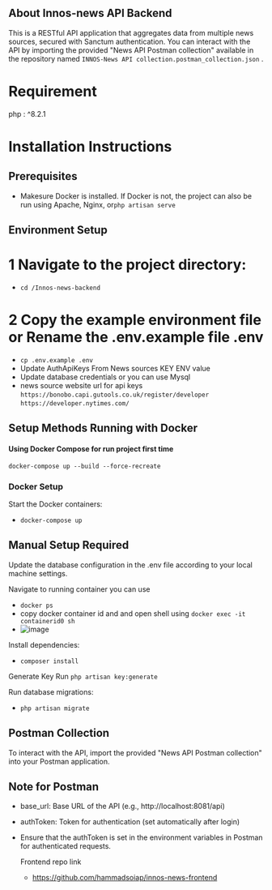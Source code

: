 ## About Innos-news API Backend

This is a RESTful API application that aggregates data from multiple news sources, secured with Sanctum authentication. You can interact with the API by importing the provided "News API Postman collection" available in the repository named `INNOS-News API collection.postman_collection.json` .

# Requirement #
 php : ^8.2.1

# Installation Instructions

## Prerequisites
- Makesure Docker is installed. If Docker is not, the project can also be run using Apache, Nginx, or`php artisan serve` 

## Environment Setup
# 1 Navigate to the project directory:
- `cd /Innos-news-backend`
  
# 2 Copy the example environment file or Rename the .env.example file .env
- `cp .env.example .env`
- Update AuthApiKeys From News sources KEY ENV value
- Update database credentials or you can use Mysql
- news source website url for api keys
    `https://bonobo.capi.gutools.co.uk/register/developer`
    `https://developer.nytimes.com/`

## Setup Methods Running with Docker

#### Using Docker Compose for run project first time ####

`docker-compose up --build --force-recreate`


### Docker Setup
Start the Docker containers:
- `docker-compose up`
  
## Manual Setup Required
Update the database configuration in the .env file according to your local machine settings.

Navigate to running container you can use
- `docker ps`
- copy docker container id and and open shell using `docker exec -it containerid0 sh`
- ![image](https://github.com/user-attachments/assets/245d079d-f078-47f4-8d9d-eb87b63581dc)


Install dependencies:
- `composer install`

Generate Key
Run `php artisan key:generate`

Run database migrations: 
- `php artisan migrate`
  

## Postman Collection
To interact with the API, import the provided "News API Postman collection" into your Postman application.

## Note for Postman
- base_url: Base URL of the API (e.g., http://localhost:8081/api)
- authToken: Token for authentication (set automatically after login)
- Ensure that the authToken is set in the environment variables in Postman for authenticated requests.

  Frontend repo link
  - https://github.com/hammadsoiap/innos-news-frontend
  
 
